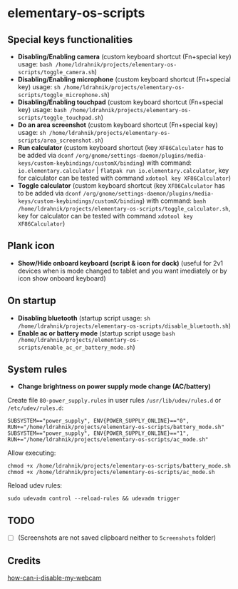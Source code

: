 # elementary-os-scripts

## Special keys functionalities

- **Disabling/Enabling camera** (custom keyboard shortcut (Fn+special key) usage: `bash /home/ldrahnik/projects/elementary-os-scripts/toggle_camera.sh`)
- **Disabling/Enabling microphone** (custom keyboard shortcut (Fn+special key) usage: `sh /home/ldrahnik/projects/elementary-os-scripts/toggle_microphone.sh`)
- **Disabling/Enabling touchpad** (custom keyboard shortcut (Fn+special key) usage: `bash /home/ldrahnik/projects/elementary-os-scripts/toggle_touchpad.sh`)
- **Do an area screenshot** (custom keyboard shortcut (Fn+special key) usage: `sh /home/ldrahnik/projects/elementary-os-scripts/area_screenshot.sh`)
- **Run calculator** (custom keyboard shortcut (key `XF86Calculator` has to be added via `dconf` `/org/gnome/settings-daemon/plugins/media-keys/custom-keybindings/customX/binding`) with command: `io.elementary.calculator` | `flatpak run io.elementary.calculator`, key for calculator can be tested with command `xdotool key XF86Calculator`)
- **Toggle calculator** (custom keyboard shortcut (key `XF86Calculator` has to be added via `dconf` `/org/gnome/settings-daemon/plugins/media-keys/custom-keybindings/customX/binding`) with command: `bash /home/ldrahnik/projects/elementary-os-scripts/toggle_calculator.sh`, key for calculator can be tested with command `xdotool key XF86Calculator`)

## Plank icon

- **Show/Hide onboard keyboard (script & icon for dock)** (useful for 2v1 devices when is mode changed to tablet and you want imediately or by icon show onboard keyboard)

## On startup

- **Disabling bluetooth** (startup script usage: `sh /home/ldrahnik/projects/elementary-os-scripts/disable_bluetooth.sh`)
- **Enable ac or battery mode** (startup script usage `bash /home/ldrahnik/projects/elementary-os-scripts/enable_ac_or_battery_mode.sh`)

## System rules

- **Change brightness on power supply mode change (AC/battery)**

Create file `80-power_supply.rules` in user rules `/usr/lib/udev/rules.d` or `/etc/udev/rules.d`:
```
SUBSYSTEM=="power_supply", ENV{POWER_SUPPLY_ONLINE}=="0", RUN+="/home/ldrahnik/projects/elementary-os-scripts/battery_mode.sh"
SUBSYSTEM=="power_supply", ENV{POWER_SUPPLY_ONLINE}=="1", RUN+="/home/ldrahnik/projects/elementary-os-scripts/ac_mode.sh"
```
Allow executing:
```
chmod +x /home/ldrahnik/projects/elementary-os-scripts/battery_mode.sh
chmod +x /home/ldrahnik/projects/elementary-os-scripts/ac_mode.sh
```

Reload udev rules:
```
sudo udevadm control --reload-rules && udevadm trigger
```

## TODO

- [ ] (Screenshots are not saved clipboard neither to `Screenshots` folder)

## Credits

[how-can-i-disable-my-webcam](https://askubuntu.com/questions/166809/how-can-i-disable-my-webcam)
